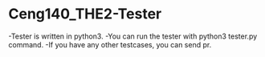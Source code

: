 # Ceng140_THE2-Tester
-Tester is written in python3. 
-You can run the tester with python3 tester.py command.
-If you have any other testcases, you can send pr.
